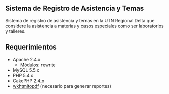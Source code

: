 ## Sistema de Registro de Asistencia y Temas

Sistema de registro de asistencia y temas en la UTN Regional Delta que considere la asistencia a materias y casos
especiales como ser laboratorios y talleres.

## Requerimientos

* Apache 2.4.x
  * Módulos: rewrite
* MySQL 5.5.x
* PHP 5.4.x
* CakePHP 2.4.x
* [wkhtmltopdf](http://wkhtmltopdf.org/) (necesario para generar reportes)
